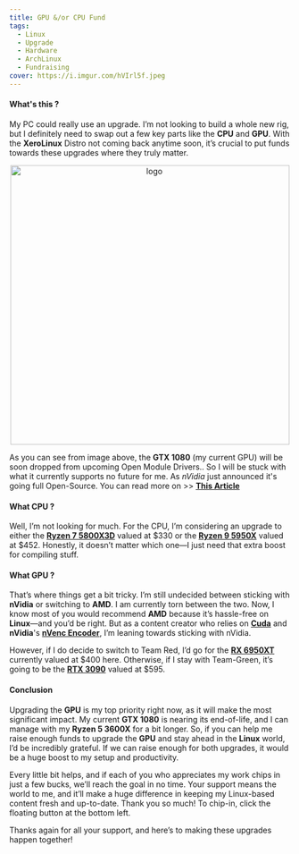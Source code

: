 ```yaml
---
title: GPU &/or CPU Fund
tags:
  - Linux
  - Upgrade
  - Hardware
  - ArchLinux
  - Fundraising
cover: https://i.imgur.com/hVIrl5f.jpeg
---
```


#### What's this ?

My PC could really use an upgrade. I’m not looking to build a whole new rig, but I definitely need to swap out a few key parts like the **CPU** and **GPU**. With the **XeroLinux** Distro not coming back anytime soon, it’s crucial to put funds towards these upgrades where they truly matter.

<p align="center">
    <img width="500" src="https://i.imgur.com/sy5D8T0.png" alt="logo">
</p>

As you can see from image above, the **GTX 1080** (my current GPU) will be soon dropped from upcoming Open Module Drivers.. So I will be stuck with what it currently supports no future for me. As *nVidia* just announced it's going full Open-Source. You can read more on >> [**This Article**](https://www.phoronix.com/news/NVIDIA-Transitions-OSS-KMD)

#### What CPU ?

Well, I’m not looking for much. For the CPU, I’m considering an upgrade to either the [**Ryzen 7 5800X3D**](https://www.lebanonstores.com/shop-1/amd-ryzen-7-5800x3d-socket-am4) valued at $330 or the [**Ryzen 9 5950X**](https://global.microless.com/product/amd-ryzen-9-5950x-16-core-3-4-ghz-socket-am4-105w-desktop-processor-100-100000059wof/) valued at $452. Honestly, it doesn’t matter which one—I just need that extra boost for compiling stuff.

#### What GPU ?

That’s where things get a bit tricky. I’m still undecided between sticking with **nVidia** or switching to **AMD**. I am currently torn between the two. Now, I know most of you would recommend **AMD** because it’s hassle-free on **Linux**—and you’d be right. But as a content creator who relies on [**Cuda**](https://docs.nvidia.com/cuda/) and **nVidia**'s [**nVenc Encoder**](https://www.nvidia.com/en-us/geforce/guides/broadcasting-guide/), I’m leaning towards sticking with nVidia.

However, if I do decide to switch to Team Red, I’d go for the [**RX 6950XT**](https://www.lebanonstores.com/shop-1/amd-radeon-rx-6950xt-16gb) currently valued at $400 here. Otherwise, if I stay with Team-Green, it’s going to be the [**RTX 3090**](https://www.lebanonstores.com/shop-1/rtx-3090-msi-suprim-x-24gb) valued at $595.

#### Conclusion

Upgrading the **GPU** is my top priority right now, as it will make the most significant impact. My current **GTX 1080** is nearing its end-of-life, and I can manage with my **Ryzen 5 3600X** for a bit longer. So, if you can help me raise enough funds to upgrade the **GPU** and stay ahead in the **Linux** world, I’d be incredibly grateful. If we can raise enough for both upgrades, it would be a huge boost to my setup and productivity.

Every little bit helps, and if each of you who appreciates my work chips in just a few bucks, we’ll reach the goal in no time. Your support means the world to me, and it’ll make a huge difference in keeping my Linux-based content fresh and up-to-date. Thank you so much! To chip-in, click the floating button at the bottom left.

<script src='https://storage.ko-fi.com/cdn/scripts/overlay-widget.js'></script>
<script>
  kofiWidgetOverlay.draw('xerolinux', {
    'type': 'floating-chat',
    'floating-chat.donateButton.text': 'Support me',
    'floating-chat.donateButton.background-color': '#794bc4',
    'floating-chat.donateButton.text-color': '#fff'
  });
</script>

Thanks again for all your support, and here’s to making these upgrades happen together!
